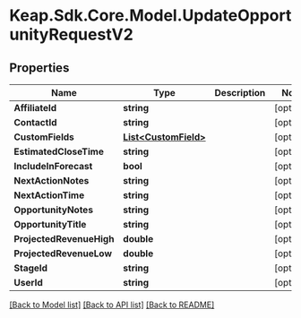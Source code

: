 # Keap.Sdk.Core.Model.UpdateOpportunityRequestV2

## Properties

Name | Type | Description | Notes
------------ | ------------- | ------------- | -------------
**AffiliateId** | **string** |  | [optional] 
**ContactId** | **string** |  | [optional] 
**CustomFields** | [**List&lt;CustomField&gt;**](CustomField.md) |  | [optional] 
**EstimatedCloseTime** | **string** |  | [optional] 
**IncludeInForecast** | **bool** |  | [optional] 
**NextActionNotes** | **string** |  | [optional] 
**NextActionTime** | **string** |  | [optional] 
**OpportunityNotes** | **string** |  | [optional] 
**OpportunityTitle** | **string** |  | [optional] 
**ProjectedRevenueHigh** | **double** |  | [optional] 
**ProjectedRevenueLow** | **double** |  | [optional] 
**StageId** | **string** |  | [optional] 
**UserId** | **string** |  | [optional] 

[[Back to Model list]](../README.md#documentation-for-models) [[Back to API list]](../README.md#documentation-for-api-endpoints) [[Back to README]](../README.md)

